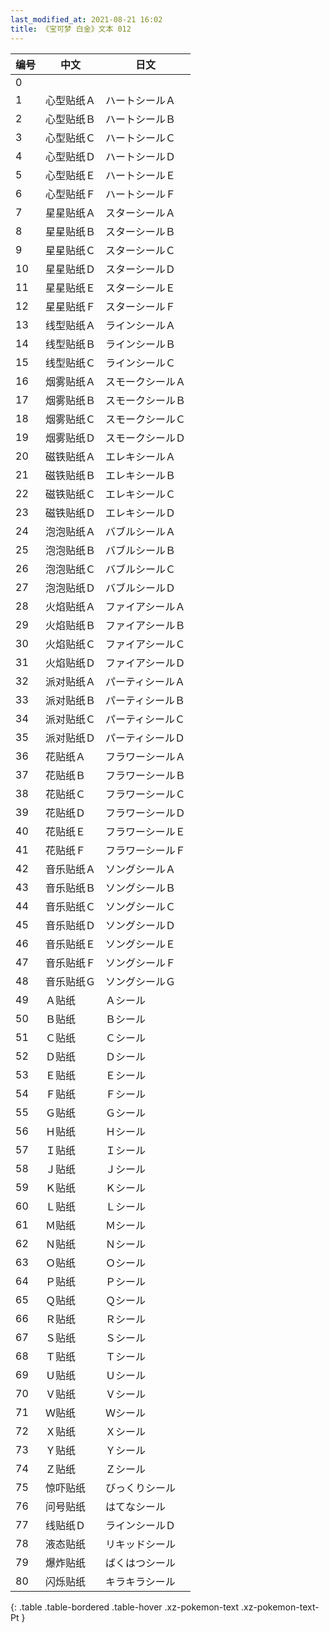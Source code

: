 ```yaml
---
last_modified_at: 2021-08-21 16:02
title: 《宝可梦 白金》文本 012
---
```

| 编号 | 中文 | 日文 |
| ---- | ---- | ---- |
| 0 | 　 | 　 |
| 1 | 心型贴纸Ａ | ハートシールＡ |
| 2 | 心型贴纸Ｂ | ハートシールＢ |
| 3 | 心型贴纸Ｃ | ハートシールＣ |
| 4 | 心型贴纸Ｄ | ハートシールＤ |
| 5 | 心型贴纸Ｅ | ハートシールＥ |
| 6 | 心型贴纸Ｆ | ハートシールＦ |
| 7 | 星星贴纸Ａ | スターシールＡ |
| 8 | 星星贴纸Ｂ | スターシールＢ |
| 9 | 星星贴纸Ｃ | スターシールＣ |
| 10 | 星星贴纸Ｄ | スターシールＤ |
| 11 | 星星贴纸Ｅ | スターシールＥ |
| 12 | 星星贴纸Ｆ | スターシールＦ |
| 13 | 线型贴纸Ａ | ラインシールＡ |
| 14 | 线型贴纸Ｂ | ラインシールＢ |
| 15 | 线型贴纸Ｃ | ラインシールＣ |
| 16 | 烟雾贴纸Ａ | スモークシールＡ |
| 17 | 烟雾贴纸Ｂ | スモークシールＢ |
| 18 | 烟雾贴纸Ｃ | スモークシールＣ |
| 19 | 烟雾贴纸Ｄ | スモークシールＤ |
| 20 | 磁铁贴纸Ａ | エレキシールＡ |
| 21 | 磁铁贴纸Ｂ | エレキシールＢ |
| 22 | 磁铁贴纸Ｃ | エレキシールＣ |
| 23 | 磁铁贴纸Ｄ | エレキシールＤ |
| 24 | 泡泡贴纸Ａ | バブルシールＡ |
| 25 | 泡泡贴纸Ｂ | バブルシールＢ |
| 26 | 泡泡贴纸Ｃ | バブルシールＣ |
| 27 | 泡泡贴纸Ｄ | バブルシールＤ |
| 28 | 火焰贴纸Ａ | ファイアシールＡ |
| 29 | 火焰贴纸Ｂ | ファイアシールＢ |
| 30 | 火焰贴纸Ｃ | ファイアシールＣ |
| 31 | 火焰贴纸Ｄ | ファイアシールＤ |
| 32 | 派对贴纸Ａ | パーティシールＡ |
| 33 | 派对贴纸Ｂ | パーティシールＢ |
| 34 | 派对贴纸Ｃ | パーティシールＣ |
| 35 | 派对贴纸Ｄ | パーティシールＤ |
| 36 | 花贴纸Ａ | フラワーシールＡ |
| 37 | 花贴纸Ｂ | フラワーシールＢ |
| 38 | 花贴纸Ｃ | フラワーシールＣ |
| 39 | 花贴纸Ｄ | フラワーシールＤ |
| 40 | 花贴纸Ｅ | フラワーシールＥ |
| 41 | 花贴纸Ｆ | フラワーシールＦ |
| 42 | 音乐贴纸Ａ | ソングシールＡ |
| 43 | 音乐贴纸Ｂ | ソングシールＢ |
| 44 | 音乐贴纸Ｃ | ソングシールＣ |
| 45 | 音乐贴纸Ｄ | ソングシールＤ |
| 46 | 音乐贴纸Ｅ | ソングシールＥ |
| 47 | 音乐贴纸Ｆ | ソングシールＦ |
| 48 | 音乐贴纸Ｇ | ソングシールＧ |
| 49 | Ａ贴纸 | Ａシール |
| 50 | Ｂ贴纸 | Ｂシール |
| 51 | Ｃ贴纸 | Ｃシール |
| 52 | Ｄ贴纸 | Ｄシール |
| 53 | Ｅ贴纸 | Ｅシール |
| 54 | Ｆ贴纸 | Ｆシール |
| 55 | Ｇ贴纸 | Ｇシール |
| 56 | Ｈ贴纸 | Ｈシール |
| 57 | Ｉ贴纸 | Ｉシール |
| 58 | Ｊ贴纸 | Ｊシール |
| 59 | Ｋ贴纸 | Ｋシール |
| 60 | Ｌ贴纸 | Ｌシール |
| 61 | Ｍ贴纸 | Ｍシール |
| 62 | Ｎ贴纸 | Ｎシール |
| 63 | Ｏ贴纸 | Ｏシール |
| 64 | Ｐ贴纸 | Ｐシール |
| 65 | Ｑ贴纸 | Ｑシール |
| 66 | Ｒ贴纸 | Ｒシール |
| 67 | Ｓ贴纸 | Ｓシール |
| 68 | Ｔ贴纸 | Ｔシール |
| 69 | Ｕ贴纸 | Ｕシール |
| 70 | Ｖ贴纸 | Ｖシール |
| 71 | Ｗ贴纸 | Ｗシール |
| 72 | Ｘ贴纸 | Ｘシール |
| 73 | Ｙ贴纸 | Ｙシール |
| 74 | Ｚ贴纸 | Ｚシール |
| 75 | 惊吓贴纸 | びっくりシール |
| 76 | 问号贴纸 | はてなシール |
| 77 | 线贴纸Ｄ | ラインシールＤ |
| 78 | 液态贴纸 | リキッドシール |
| 79 | 爆炸贴纸 | ばくはつシール |
| 80 | 闪烁贴纸 | キラキラシール |
{: .table .table-bordered .table-hover .xz-pokemon-text .xz-pokemon-text-Pt }